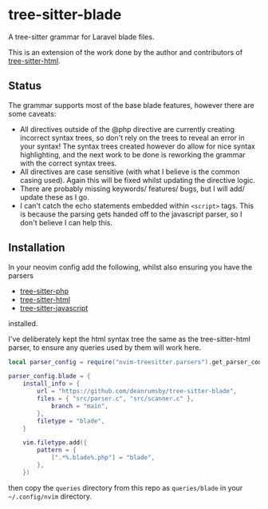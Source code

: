 # tree-sitter-blade

A tree-sitter grammar for Laravel blade files.

This is an extension of the work done by the author and contributors of [tree-sitter-html](https://github.com/tree-sitter/tree-sitter-html).

## Status

The grammar supports most of the base blade features, however there are some caveats:

- All directives outside of the @php directive are currently creating incorrect syntax trees, so don't rely on
  the trees to reveal an error in your syntax! The syntax trees created however do allow for nice syntax highlighting,
  and the next work to be done is reworking the grammar with the correct syntax trees.
- All directives are case sensitive (with what I believe is the common casing used). Again this will be fixed whilst
  updating the directive logic.
- There are probably missing keywords/ features/ bugs, but I will add/ update these as I go.
- I can't catch the echo statements embedded within `<script>` tags. This is because the parsing gets handed off to the
  javascript parser, so I don't believe I can help this.

## Installation

In your neovim config add the following, whilst also ensuring you have the parsers

- [tree-sitter-php](https://github.com/tree-sitter/tree-sitter-php)
- [tree-sitter-html](https://github.com/tree-sitter/tree-sitter-html)
- [tree-sitter-javascript](https://github.com/tree-sitter/tree-sitter-javascript)

installed.

I've deliberately kept the html syntax tree the same as the tree-sitter-html parser, to ensure any queries used by
them will work here.

```lua
local parser_config = require("nvim-treesitter.parsers").get_parser_configs()

parser_config.blade = {
    install_info = {
		url = "https://github.com/deanrumsby/tree-sitter-blade",
		files = { "src/parser.c", "src/scanner.c" },
			branch = "main",
		},
		filetype = "blade",
	}

	vim.filetype.add({
		pattern = {
			[".*%.blade%.php"] = "blade",
		},
	})
```

then copy the `queries` directory from this repo as `queries/blade` in your `~/.config/nvim` directory.
